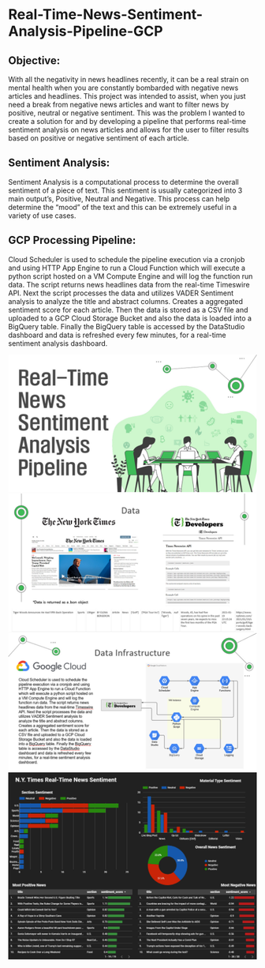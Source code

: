 # Real-Time-News-Sentiment-Analysis-Pipeline-GCP

## Objective:
With all the negativity in news headlines recently, it can be a real strain on mental health when you are constantly bombarded with negative news articles and headlines. This project was intended to assist, when you just need a break from negative news articles and want to filter news by positive, neutral or negative sentiment. This was the problem I wanted to create a solution for and by developing a pipeline that performs real-time sentiment analysis on news articles and allows for the user to filter results based on positive or negative sentiment of each article.

## Sentiment Analysis:
Sentiment Analysis is a computational process to determine the overall sentiment of a piece of text. This sentiment is usually categorized into 3 main output’s, Positive, Neutral and Negative. This process can help determine the “mood” of the text and this can be extremely useful in a variety of use cases.

## GCP Processing Pipeline:
Cloud Scheduler is used to schedule the pipeline execution via a cronjob and using HTTP App Engine to run a Cloud Function which will execute a python script hosted on a VM Compute Engine and will log the function run data. The script returns news headlines data from the real-time Timeswire API. Next the script processes the data and utilizes VADER Sentiment analysis to analyze the title and abstract columns. Creates a aggregated sentiment score for each article. Then the data is stored as a CSV file and uploaded to a GCP Cloud Storage Bucket and also the data is loaded into a BigQuery table. Finally the BigQuery table is accessed by the DataStudio dashboard and data is refreshed every few minutes, for a real-time sentiment analysis dashboard.

![Real-Time News Sentiment Analysis](https://github.com/Manny-Brar/Real-Time-News-Sentiment-Analysis-Pipeline-GCP/blob/main/bandicam%202021-01-26%2017-25-43-560.jpg)
![NY Times API](https://github.com/Manny-Brar/Real-Time-News-Sentiment-Analysis-Pipeline-GCP/blob/main/bandicam%202021-01-26%2017-38-24-450.jpg)
![Data Infrastructure-GCP](https://github.com/Manny-Brar/Real-Time-News-Sentiment-Analysis-Pipeline-GCP/blob/main/bandicam%202021-01-26%2017-27-02-313.jpg)
![Real-Time News Sentiment Analysis Dashboard- GCP DataStudio](https://github.com/Manny-Brar/Real-Time-News-Sentiment-Analysis-Pipeline-GCP/blob/main/bandicam%202021-01-16%2018-53-04-542.jpg)
